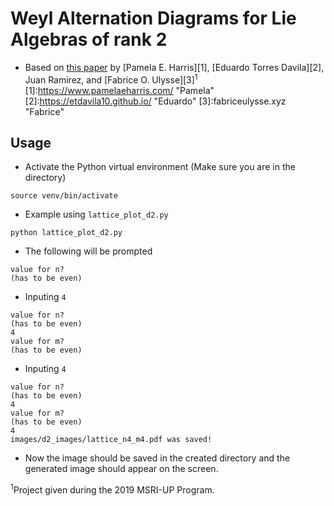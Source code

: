 # Weyl Alternation Diagrams for Lie Algebras of rank 2
* Based on [this paper](#) by [Pamela E. Harris][1], [Eduardo Torres Davila][2], Juan Ramirez, and [Fabrice O. Ulysse][3]<sup>1</sup>
[1]:https://www.pamelaeharris.com/ "Pamela"
[2]:https://etdavila10.github.io/ "Eduardo"
[3]:fabriceulysse.xyz "Fabrice"

## Usage
* Activate the Python virtual environment (Make sure you are in the directory)

`source venv/bin/activate`

* Example using `lattice_plot_d2.py`

`python lattice_plot_d2.py`

* The following will be prompted

```
value for n?
(has to be even)

```

* Inputing `4`

```
value for n?
(has to be even)
4
value for m?
(has to be even)
```

* Inputing `4`

```
value for n?
(has to be even)
4
value for m?
(has to be even)
4
images/d2_images/lattice_n4_m4.pdf was saved!
```

* Now the image should be saved in the created directory and the generated image
should appear on the screen.


<sup>1</sup>Project given during the 2019 MSRI-UP Program.
